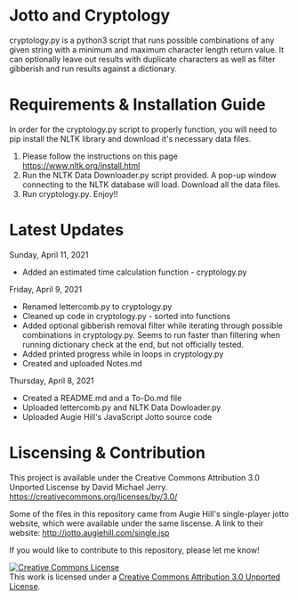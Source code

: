 # Jotto and Cryptology
cryptology.py is a python3 script that runs possible combinations of any given string with a minimum and maximum character length return value. It can optionally leave out results with duplicate characters as well as filter gibberish and run results against a dictionary.

# Requirements & Installation Guide
In order for the cryptology.py script to properly function, you will need to pip install the NLTK library and download it's necessary data files.
1. Please follow the instructions on this page https://www.nltk.org/install.html
2. Run the NLTK Data Downloader.py script provided. A pop-up window connecting to the NLTK database will load. Download all the data files.
3. Run cryptology.py. Enjoy!!

# Latest Updates

Sunday, April 11, 2021

* Added an estimated time calculation function - cryptology.py

Friday, April 9, 2021

* Renamed lettercomb.py to cryptology.py
* Cleaned up code in cryptology.py - sorted into functions
* Added optional gibberish removal filter while iterating through possible combinations in cryptology.py. Seems to run faster than filtering when running dictionary check at the end, but not officially tested.
* Added printed progress while in loops in cryptology.py
* Created and uploaded Notes.md

Thursday, April 8, 2021

* Created a README.md and a To-Do.md file
* Uploaded lettercomb.py and NLTK Data Dowloader.py
* Uploaded Augie Hill's JavaScript Jotto source code

# Liscensing & Contribution
This project is available under the Creative Commons Attribution 3.0 Unported Liscense by David Michael Jerry. https://creativecommons.org/licenses/by/3.0/

Some of the files in this repository came from Augie Hill's single-player jotto website, which were available under the same liscense. A link to their website: http://jotto.augiehill.com/single.jsp

If you would like to contribute to this repository, please let me know!

<a rel="license" href="http://creativecommons.org/licenses/by/3.0/"><img alt="Creative Commons License" style="border-width:0" src="https://i.creativecommons.org/l/by/3.0/88x31.png" /></a><br />This work is licensed under a <a rel="license" href="http://creativecommons.org/licenses/by/3.0/">Creative Commons Attribution 3.0 Unported License</a>.

